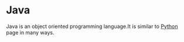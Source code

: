 # Java

Java is an object oriented programming language.It is similar to  [Python](/wiki/Python) page in many ways.